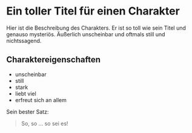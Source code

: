 # Ein toller Titel für einen Charakter
Hier ist die Beschreibung des Charakters. Er ist so toll wie sein Titel und genauso mysteriös. Äußerlich unscheinbar und oftmals still und nichtssagend.
## Charaktereigenschaften
* unscheinbar
* still
* stark
* liebt viel
* erfreut sich an allem

Sein bester Satz:
>So, so ...
>so sei es!
